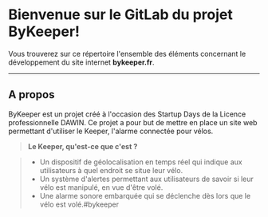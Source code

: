 Bienvenue sur le GitLab du projet ByKeeper!
===================


Vous trouverez sur ce répertoire l'ensemble des éléments concernant le développement du site internet **bykeeper.fr**.

----------


A propos
-------------

ByKeeper est un projet créé à l'occasion des Startup Days de la Licence professionnelle DAWIN. Ce projet a pour but de mettre en place un site web permettant d'utiliser le Keeper, l'alarme connectée pour vélos.

> **Le Keeper, qu'est-ce que c'est ?**

> - Un dispositif de géolocalisation en temps réel qui indique aux utilisateurs à quel endroit se situe leur vélo.
> - Un système d'alertes permettant aux utilisateurs de savoir si leur vélo est manipulé, en vue d'être volé.
> - Une alarme sonore embarquée qui se déclenche dès lors que le vélo est volé.#bykeeper
